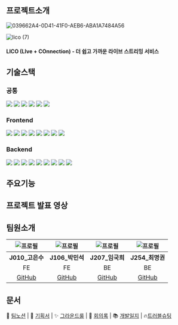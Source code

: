 ## 프로젝트소개

![039662A4-0D41-41F0-AEB6-ABA1A7484A56](https://github.com/user-attachments/assets/16eb7136-a0ee-4c95-a580-119cc66c3e75)

![lico (7)](https://github.com/user-attachments/assets/50437fdd-3357-4fd5-af3b-bcfc3e6fa6d6)

#### LICO (LIve + COnnection) - 더 쉽고 가까운 라이브 스트리밍 서비스

## 기술스택

  ### 공통
  <div align="left"
<img src="https://img.shields.io/badge/Node.js-5FA04E?style=for-the-badge&logo=nodedotjs&logoColor=white">
<img src="https://img.shields.io/badge/npm-CB3837?style=for-the-badge&logo=npm&logoColor=white">
<img src="https://img.shields.io/badge/eslint-4B32C3?style=for-the-badge&logo=eslint&logoColor=white">
<img src="https://img.shields.io/badge/prettier-F7B93E?style=for-the-badge&logo=prettier&logoColor=white">
<img src="https://img.shields.io/badge/typescript-3178C6?style=for-the-badge&logo=typescript&logoColor=white">
<img src="https://img.shields.io/badge/socketio-010101?style=for-the-badge&logo=socketdotio&logoColor=white">
<img src="https://img.shields.io/badge/jest-C21325?style=for-the-badge&logo=jest&logoColor=white">
  </br>
  </div>
  
  ### Frontend 
  <div align="left"
<img src="https://img.shields.io/badge/react-61DAFB?style=for-the-badge&logo=react&logoColor=white">
<img src="https://img.shields.io/badge/vite-646CFF?style=for-the-badge&logo=vite&logoColor=white">
<img src="https://img.shields.io/badge/tailwindcss-06B6D4?style=for-the-badge&logo=tailwindcss&logoColor=white">
<img src="https://img.shields.io/badge/tanstackquery-FF4154?style=for-the-badge&logo=reactquery&logoColor=white">
<img src="https://img.shields.io/badge/zustand-513517?style=for-the-badge&logo=&logoColor=white">
<img src="https://img.shields.io/badge/reactrouter-CA4245?style=for-the-badge&logo=reactrouter&logoColor=white">
<img src="https://img.shields.io/badge/webrtc-333333?style=for-the-badge&logo=webrtc&logoColor=white">
<img src="https://img.shields.io/badge/aframe-ef2d5e?style=for-the-badge&logo=aframe&logoColor=white">
<img src="https://img.shields.io/badge/canvas-e72429?style=for-the-badge&logo=canvas&logoColor=white">
 </br>
  </div>
  
 ### Backend
 <div align="left"
<img src="https://img.shields.io/badge/nest.js-E0234E?style=for-the-badge&logo=nestjs&logoColor=white">
<img src="https://img.shields.io/badge/typeorm-FE0803?style=for-the-badge&logo=typeorm&logoColor=white">
<img src="https://img.shields.io/badge/mysql-4479A1?style=for-the-badge&logo=mysql&logoColor=white">
<img src="https://img.shields.io/badge/ncloud-03C75A?style=for-the-badge&logo=naver&logoColor=white">
<img src="https://img.shields.io/badge/sqlite-003B57?style=for-the-badge&logo=sqlite&logoColor=white">
<img src="https://img.shields.io/badge/redis-FF4438?style=for-the-badge&logo=redis&logoColor=white">
<img src="https://img.shields.io/badge/passport-34E27A?style=for-the-badge&logo=passport&logoColor=white">
<img src="https://img.shields.io/badge/nginx-009639?style=for-the-badge&logo=nginx&logoColor=white">
<img src="https://img.shields.io/badge/githubactions-2088FF?style=for-the-badge&logo=githubactions&logoColor=white">
<img src="https://img.shields.io/badge/rclone-3F79AD?style=for-the-badge&logo=rclone&logoColor=white">
 </div>

## 주요기능

## 프로젝트 발표 영상



## 팀원소개

| ![프로필](https://github.com/skdltn210.png) | ![프로필](https://github.com/chologmaesil.png) | ![프로필](https://github.com/gamgyul163.png) | ![프로필](https://github.com/pc5401.png) |
| :-----------------------------------------: | :--------------------------------------------: | :------------------------------------------: | :--------------------------------------: |
|              **J010\_고은수**               |                **J106\_박민석**                |               **J207\_임국희**               |             **J254\_최명권**             |
|                     FE                      |                       FE                       |                      BE                      |                    BE                    |
|   [GitHub](https://github.com/skdltn210)    |   [GitHub](https://github.com/chologmaesil)    |   [GitHub](https://github.com/gamgyul163)    |   [GitHub](https://github.com/pc5401)    |



## 문서
📑 [팀노션](https://far-woodwind-e60.notion.site/TEAM-LICOTA-128af9f4d256805cae54d502f832cff4) |
📝 [기획서](https://far-woodwind-e60.notion.site/12daf9f4d25680f3835ec9747141d58d?pvs=74) |
✨ [그라운드룰](https://far-woodwind-e60.notion.site/276b04231b684386890ce1b77b92ab3a) |
📅 [회의록](https://far-woodwind-e60.notion.site/9c384ef0c9db45d985eb868bbc63a282) |
📚 [개발일지](https://far-woodwind-e60.notion.site/12daf9f4d256808f8c3ed26e0a4ab309) | 
🔥[트러블슈팅](https://far-woodwind-e60.notion.site/12daf9f4d256802985dce28210c4f062?pvs=4)

